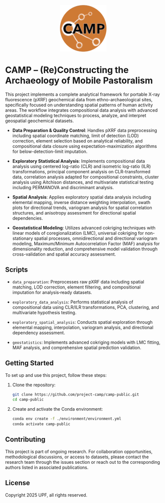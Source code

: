 <div align="center">
  <img src="assets/camp-logo.png" alt="CAMP Logo" width="150">
</div>

# CAMP – (Re)Constructing the Archaeology of Mobile Pastoralism

This project implements a complete analytical framework for portable X-ray fluorescence (pXRF) geochemical data from ethno-archaeological sites, specifically focused on understanding spatial patterns of human activity areas. The workflow integrates compositional data analysis with advanced geostatistical modeling techniques to process, analyze, and interpret geospatial geochemical datasets.

- **Data Preparation & Quality Control**: Handles pXRF data preprocessing including spatial coordinate matching, limit of detection (LOD) correction, element selection based on analytical reliability, and compositional data closure using expectation-maximization algorithms for below-detection-limit imputation.

- **Exploratory Statistical Analysis**: Implements compositional data analysis using centered log-ratio (CLR) and isometric log-ratio (ILR) transformations, principal component analysis on CLR-transformed data, correlation analysis adapted for compositional constraints, cluster analysis using Aitchison distances, and multivariate statistical testing including PERMANOVA and discriminant analysis.

- **Spatial Analysis**: Applies exploratory spatial data analysis including elemental mapping, inverse distance weighting interpolation, swath plots for directional trends, variogram analysis for spatial correlation structures, and anisotropy assessment for directional spatial dependencies.

- **Geostatistical Modeling**: Utilizes advanced cokriging techniques with linear models of coregionalization (LMC), universal cokriging for non-stationary spatial processes, omnidirectional and directional variogram modeling, Maximum/Minimum Autocorrelation Factor (MAF) analysis for dimensionality reduction, and comprehensive model validation through cross-validation and spatial accuracy assessment.

## Scripts

- `data_preparation`: Preprocesses raw pXRF data including spatial matching, LOD correction, element filtering, and compositional imputation for analysis‑ready datasets.  

- `exploratory_data_analysis`: Performs statistical analysis of compositional data using CLR/ILR transformations, PCA, clustering, and multivariate hypothesis testing.  

- `exploratory_spatial_analysis`: Conducts spatial exploration through elemental mapping, interpolation, variogram analysis, and directional dependency assessment.  

- `geostatistics`: Implements advanced cokriging models with LMC fitting, MAF analysis, and comprehensive spatial prediction validation.

## Getting Started

To set up and use this project, follow these steps:

1. Clone the repository:

   ```bash
   git clone https://github.com/project-camp/camp-public.git
   cd camp-public
   ```
2. Create and activate the Conda environment:

   ```bash
   conda env create -f ./environment/environment.yml
   conda activate camp-public
   ```

## Contributing

This project is part of ongoing research. For collaboration opportunities, methodological discussions, or access to datasets, please contact the research team through the issues section or reach out to the corresponding authors listed in associated publications.

## License

Copyright 2025 UPF, all rights reserved.
